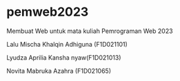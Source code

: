 # pemweb2023
Membuat Web untuk mata kuliah Pemrograman Web 2023

Lalu Mischa Khalqin Adhiguna (F1D021101)

Lyudza Aprilia Kansha nyaw(F1D021013)

Novita Mabruka Azahra (F1D021065)

